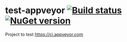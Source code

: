 # test-appveyor [![Build status](https://ci.appveyor.com/api/projects/status/glino6gmgm4ajafw?svg=true)](https://ci.appveyor.com/project/jonatassaraiva/test-appveyor) [![NuGet version](https://badge.fury.io/nu/TestAppveyor.ClassLibrary.svg)](http://badge.fury.io/nu/TestAppveyor.ClassLibrary)

Project to test https://ci.appveyor.com
